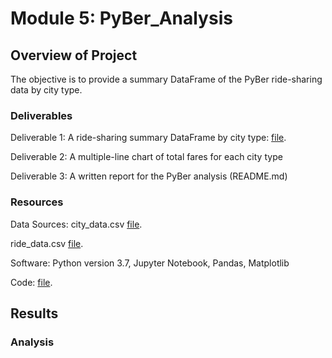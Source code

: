 # Module 5: PyBer_Analysis
## Overview of Project
The objective is to provide a summary DataFrame of the PyBer ride-sharing data by city type.

### Deliverables
Deliverable 1: A ride-sharing summary DataFrame by city type: [file](analysis/Stats_per_City_Type_Chart.PNG).

Deliverable 2: A multiple-line chart of total fares for each city type

Deliverable 3: A written report for the PyBer analysis (README.md)

### Resources

Data Sources: 
city_data.csv
[file](Resources/city_data.csv).

ride_data.csv
[file](Resources/ride_data.csv).

Software: Python version 3.7, Jupyter Notebook, Pandas, Matplotlib

Code: [file](PyBer_Challenge.ipynb).

## Results
### Analysis

